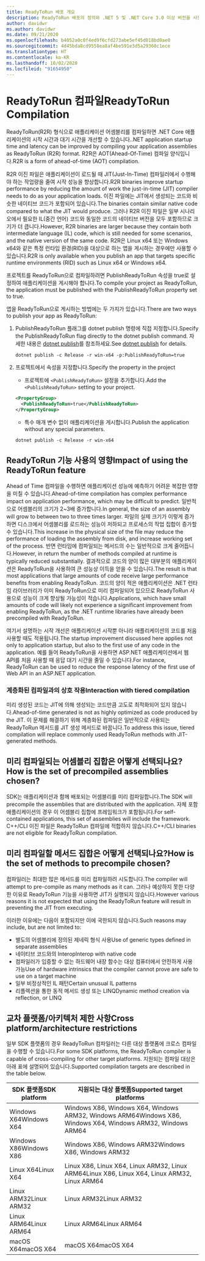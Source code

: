 ```yaml
---
title: ReadyToRun 배포 개요
description: ReadyToRun 배포의 정의와 .NET 5 및 .NET Core 3.0 이상 버전을 사용하여 앱을 게시하는 과정에서 사용을 고려해야 하는 이유를 알아봅니다.
author: davidwr
ms.author: davidwr
ms.date: 09/21/2020
ms.openlocfilehash: b4052a0c0f4ed9f6cfd273abe5ef45d018bd0ae0
ms.sourcegitcommit: 4d45bda8cd9558ea8af4be591e3d5a29360c1ece
ms.translationtype: HT
ms.contentlocale: ko-KR
ms.lasthandoff: 10/02/2020
ms.locfileid: "91654950"
---
```

# <a name="readytorun-compilation"></a><span data-ttu-id="49860-103">ReadyToRun 컴파일</span><span class="sxs-lookup"><span data-stu-id="49860-103">ReadyToRun Compilation</span></span>

<span data-ttu-id="49860-104">ReadyToRun(R2R) 형식으로 애플리케이션 어셈블리를 컴파일하면 .NET Core 애플리케이션의 시작 시간과 대기 시간을 개선할 수 있습니다.</span><span class="sxs-lookup"><span data-stu-id="49860-104">.NET application startup time and latency can be improved by compiling your application assemblies as ReadyToRun (R2R) format.</span></span> <span data-ttu-id="49860-105">R2R은 AOT(Ahead-Of-Time) 컴파일 양식입니다.</span><span class="sxs-lookup"><span data-stu-id="49860-105">R2R is a form of ahead-of-time (AOT) compilation.</span></span>

<span data-ttu-id="49860-106">R2R 이진 파일은 애플리케이션이 로드될 때 JIT(Just-In-Time) 컴파일러에서 수행해야 하는 작업량을 줄여 시작 성능을 향상합니다.</span><span class="sxs-lookup"><span data-stu-id="49860-106">R2R binaries improve startup performance by reducing the amount of work the just-in-time (JIT) compiler needs to do as your application loads.</span></span> <span data-ttu-id="49860-107">이진 파일에는 JIT에서 생성되는 코드와 비슷한 네이티브 코드가 포함되어 있습니다.</span><span class="sxs-lookup"><span data-stu-id="49860-107">The binaries contain similar native code compared to what the JIT would produce.</span></span> <span data-ttu-id="49860-108">그러나 R2R 이진 파일은 일부 시나리오에서 필요한 IL(중간 언어) 코드와 동일한 코드의 네이티브 버전을 모두 포함하므로 크기가 더 큽니다.</span><span class="sxs-lookup"><span data-stu-id="49860-108">However, R2R binaries are larger because they contain both intermediate language (IL) code, which is still needed for some scenarios, and the native version of the same code.</span></span> <span data-ttu-id="49860-109">R2R은 Linux x64 또는 Windows x64와 같은 특정 런타임 환경(RID)을 대상으로 하는 앱을 게시하는 경우에만 사용할 수 있습니다.</span><span class="sxs-lookup"><span data-stu-id="49860-109">R2R is only available when you publish an app that targets specific runtime environments (RID) such as Linux x64 or Windows x64.</span></span>

<span data-ttu-id="49860-110">프로젝트를 ReadyToRun으로 컴파일하려면 PublishReadyToRun 속성을 true로 설정하여 애플리케이션을 게시해야 합니다.</span><span class="sxs-lookup"><span data-stu-id="49860-110">To compile your project as ReadyToRun, the application must be published with the PublishReadyToRun property set to true.</span></span>

<span data-ttu-id="49860-111">앱을 ReadyToRun으로 게시하는 방법에는 두 가지가 있습니다.</span><span class="sxs-lookup"><span data-stu-id="49860-111">There are two ways to publish your app as ReadyToRun:</span></span>

01. <span data-ttu-id="49860-112">PublishReadyToRun 플래그를 dotnet publish 명령에 직접 지정합니다.</span><span class="sxs-lookup"><span data-stu-id="49860-112">Specify the PublishReadyToRun flag directly to the dotnet publish command.</span></span> <span data-ttu-id="49860-113">자세한 내용은 [dotnet publish](../tools/dotnet-publish.md)를 참조하세요.</span><span class="sxs-lookup"><span data-stu-id="49860-113">See [dotnet publish](../tools/dotnet-publish.md) for details.</span></span>

    ```dotnetcli
    dotnet publish -c Release -r win-x64 -p:PublishReadyToRun=true
    ```

02. <span data-ttu-id="49860-114">프로젝트에서 속성을 지정합니다.</span><span class="sxs-lookup"><span data-stu-id="49860-114">Specify the property in the project</span></span>

    - <span data-ttu-id="49860-115">프로젝트에 `<PublishReadyToRun>` 설정을 추가합니다.</span><span class="sxs-lookup"><span data-stu-id="49860-115">Add the `<PublishReadyToRun>` setting to your project.</span></span>

    ```xml
    <PropertyGroup>
      <PublishReadyToRun>true</PublishReadyToRun>
    </PropertyGroup>
    ```

    - <span data-ttu-id="49860-116">특수 매개 변수 없이 애플리케이션을 게시합니다.</span><span class="sxs-lookup"><span data-stu-id="49860-116">Publish the application without any special parameters.</span></span>

    ```dotnetcli
    dotnet publish -c Release -r win-x64
    ```

## <a name="impact-of-using-the-readytorun-feature"></a><span data-ttu-id="49860-117">ReadyToRun 기능 사용의 영향</span><span class="sxs-lookup"><span data-stu-id="49860-117">Impact of using the ReadyToRun feature</span></span>

<span data-ttu-id="49860-118">Ahead of Time 컴파일을 수행하면 애플리케이션 성능에 예측하기 어려운 복잡한 영향을 미칠 수 있습니다.</span><span class="sxs-lookup"><span data-stu-id="49860-118">Ahead-of-time compilation has complex performance impact on application performance, which may be difficult to predict.</span></span> <span data-ttu-id="49860-119">일반적으로 어셈블리의 크기가 2~3배 증가합니다.</span><span class="sxs-lookup"><span data-stu-id="49860-119">In general, the size of an assembly will grow to between two to three times larger.</span></span> <span data-ttu-id="49860-120">파일의 실제 크기가 이렇게 증가하면 디스크에서 어셈블리를 로드하는 성능이 저하되고 프로세스의 작업 집합이 증가할 수 있습니다.</span><span class="sxs-lookup"><span data-stu-id="49860-120">This increase in the physical size of the file may reduce the performance of loading the assembly from disk, and increase working set of the process.</span></span> <span data-ttu-id="49860-121">반면 런타임에 컴파일되는 메서드의 수는 일반적으로 크게 줄어듭니다.</span><span class="sxs-lookup"><span data-stu-id="49860-121">However, in return the number of methods compiled at runtime is typically reduced substantially.</span></span> <span data-ttu-id="49860-122">결과적으로 코드의 양이 많은 대부분의 애플리케이션은 ReadyToRun을 사용하여 큰 성능상 이득을 얻을 수 있습니다.</span><span class="sxs-lookup"><span data-stu-id="49860-122">The result is that most applications that large amounts of code receive large performance benefits from enabling ReadyToRun.</span></span> <span data-ttu-id="49860-123">코드의 양이 적은 애플리케이션은 .NET 런타임 라이브러리가 이미 ReadyToRun으로 미리 컴파일되어 있으므로 ReadyToRun 사용으로 성능이 크게 향상될 가능성이 적습니다.</span><span class="sxs-lookup"><span data-stu-id="49860-123">Applications, which have small amounts of code will likely not experience a significant improvement from enabling ReadyToRun, as the .NET runtime libraries have already been precompiled with ReadyToRun.</span></span>

<span data-ttu-id="49860-124">여기서 설명하는 시작 개선은 애플리케이션 시작뿐 아니라 애플리케이션의 코드를 처음 사용할 때도 적용됩니다.</span><span class="sxs-lookup"><span data-stu-id="49860-124">The startup improvement discussed here applies not only to application startup, but also to the first use of any code in the application.</span></span> <span data-ttu-id="49860-125">예를 들어 ReadyToRun을 사용하면 ASP.NET 애플리케이션에서 웹 API를 처음 사용할 때 응답 대기 시간을 줄일 수 있습니다.</span><span class="sxs-lookup"><span data-stu-id="49860-125">For instance, ReadyToRun can be used to reduce the response latency of the first use  of Web API in an ASP.NET application.</span></span>

### <a name="interaction-with-tiered-compilation"></a><span data-ttu-id="49860-126">계층화된 컴파일과의 상호 작용</span><span class="sxs-lookup"><span data-stu-id="49860-126">Interaction with tiered compilation</span></span>

<span data-ttu-id="49860-127">미리 생성된 코드는 JIT에 의해 생성되는 코드만큼 고도로 최적화되어 있지 않습니다.</span><span class="sxs-lookup"><span data-stu-id="49860-127">Ahead-of-time generated is not as highly optimized as code produced by the JIT.</span></span> <span data-ttu-id="49860-128">이 문제를 해결하기 위해 계층화된 컴파일은 일반적으로 사용되는 ReadyToRun 메서드를 JIT 생성 메서드로 바꿉니다.</span><span class="sxs-lookup"><span data-stu-id="49860-128">To address this issue, tiered compilation will replace commonly used ReadyToRun methods with JIT-generated methods.</span></span>

## <a name="how-is-the-set-of-precompiled-assemblies-chosen"></a><span data-ttu-id="49860-129">미리 컴파일되는 어셈블리 집합은 어떻게 선택되나요?</span><span class="sxs-lookup"><span data-stu-id="49860-129">How is the set of precompiled assemblies chosen?</span></span>

<span data-ttu-id="49860-130">SDK는 애플리케이션과 함께 배포되는 어셈블리를 미리 컴파일합니다.</span><span class="sxs-lookup"><span data-stu-id="49860-130">The SDK will precompile the assemblies that are distributed with the application.</span></span> <span data-ttu-id="49860-131">자체 포함 애플리케이션의 경우 이 어셈블리 집합에 프레임워크가 포함됩니다.</span><span class="sxs-lookup"><span data-stu-id="49860-131">For self-contained applications, this set of assemblies will include the framework.</span></span> <span data-ttu-id="49860-132">C++/CLI 이진 파일은 ReadyToRun 컴파일에 적합하지 않습니다.</span><span class="sxs-lookup"><span data-stu-id="49860-132">C++/CLI binaries are not eligible for ReadyToRun compilation.</span></span>

## <a name="how-is-the-set-of-methods-to-precompile-chosen"></a><span data-ttu-id="49860-133">미리 컴파일할 메서드 집합은 어떻게 선택되나요?</span><span class="sxs-lookup"><span data-stu-id="49860-133">How is the set of methods to precompile chosen?</span></span>

<span data-ttu-id="49860-134">컴파일러는 최대한 많은 메서드를 미리 컴파일하려 시도합니다.</span><span class="sxs-lookup"><span data-stu-id="49860-134">The compiler will attempt to pre-compile as many methods as it can.</span></span> <span data-ttu-id="49860-135">그러나 예상하지 못한 다양한 이유로 ReadyToRun 기능을 사용하면 JIT가 실행되지 않습니다.</span><span class="sxs-lookup"><span data-stu-id="49860-135">However various reasons it is not expected that using the ReadyToRun feature will result in preventing the JIT from executing.</span></span>

<span data-ttu-id="49860-136">이러한 이유에는 다음이 포함되지만 이에 국한되지 않습니다.</span><span class="sxs-lookup"><span data-stu-id="49860-136">Such reasons may include, but are not limited to:</span></span>

- <span data-ttu-id="49860-137">별도의 어셈블리에 정의된 제네릭 형식 사용</span><span class="sxs-lookup"><span data-stu-id="49860-137">Use of generic types defined in separate assemblies</span></span>
- <span data-ttu-id="49860-138">네이티브 코드와의 Interop</span><span class="sxs-lookup"><span data-stu-id="49860-138">Interop with native code</span></span>
- <span data-ttu-id="49860-139">컴파일러가 입증할 수 없는 하드웨어 내장 함수는 대상 컴퓨터에서 안전하게 사용 가능</span><span class="sxs-lookup"><span data-stu-id="49860-139">Use of hardware intrinsics that the compiler cannot prove are safe to use on a target machine</span></span>
- <span data-ttu-id="49860-140">일부 비정상적인 IL 패턴</span><span class="sxs-lookup"><span data-stu-id="49860-140">Certain unusual IL patterns</span></span>
- <span data-ttu-id="49860-141">리플렉션을 통한 동적 메서드 생성 또는 LINQ</span><span class="sxs-lookup"><span data-stu-id="49860-141">Dynamic method creation via reflection, or LINQ</span></span>

## <a name="cross-platformarchitecture-restrictions"></a><span data-ttu-id="49860-142">교차 플랫폼/아키텍처 제한 사항</span><span class="sxs-lookup"><span data-stu-id="49860-142">Cross platform/architecture restrictions</span></span>

<span data-ttu-id="49860-143">일부 SDK 플랫폼의 경우 ReadyToRun 컴파일러는 다른 대상 플랫폼에 크로스 컴파일을 수행할 수 있습니다.</span><span class="sxs-lookup"><span data-stu-id="49860-143">For some SDK platforms, the ReadyToRun compiler is capable of cross-compiling for other target platforms.</span></span> <span data-ttu-id="49860-144">지원되는 컴파일 대상은 아래 표에 설명되어 있습니다.</span><span class="sxs-lookup"><span data-stu-id="49860-144">Supported compilation targets are described in the table below.</span></span>

| <span data-ttu-id="49860-145">SDK 플랫폼</span><span class="sxs-lookup"><span data-stu-id="49860-145">SDK platform</span></span> | <span data-ttu-id="49860-146">지원되는 대상 플랫폼</span><span class="sxs-lookup"><span data-stu-id="49860-146">Supported target platforms</span></span> |
| ------------ | --------------------------- |
| <span data-ttu-id="49860-147">Windows X64</span><span class="sxs-lookup"><span data-stu-id="49860-147">Windows X64</span></span>  | <span data-ttu-id="49860-148">Windows X86, Windows X64, Windows ARM32, Windows ARM64</span><span class="sxs-lookup"><span data-stu-id="49860-148">Windows X86, Windows X64, Windows ARM32, Windows ARM64</span></span> |
| <span data-ttu-id="49860-149">Windows X86</span><span class="sxs-lookup"><span data-stu-id="49860-149">Windows X86</span></span>  | <span data-ttu-id="49860-150">Windows X86, Windows ARM32</span><span class="sxs-lookup"><span data-stu-id="49860-150">Windows X86, Windows ARM32</span></span> |
| <span data-ttu-id="49860-151">Linux X64</span><span class="sxs-lookup"><span data-stu-id="49860-151">Linux X64</span></span>    | <span data-ttu-id="49860-152">Linux X86, Linux X64, Linux ARM32, Linux ARM64</span><span class="sxs-lookup"><span data-stu-id="49860-152">Linux X86, Linux X64, Linux ARM32, Linux ARM64</span></span> |
| <span data-ttu-id="49860-153">Linux ARM32</span><span class="sxs-lookup"><span data-stu-id="49860-153">Linux ARM32</span></span>  | <span data-ttu-id="49860-154">Linux ARM32</span><span class="sxs-lookup"><span data-stu-id="49860-154">Linux ARM32</span></span> |
| <span data-ttu-id="49860-155">Linux ARM64</span><span class="sxs-lookup"><span data-stu-id="49860-155">Linux ARM64</span></span>  | <span data-ttu-id="49860-156">Linux ARM64</span><span class="sxs-lookup"><span data-stu-id="49860-156">Linux ARM64</span></span> |
| <span data-ttu-id="49860-157">macOS X64</span><span class="sxs-lookup"><span data-stu-id="49860-157">macOS X64</span></span>    | <span data-ttu-id="49860-158">macOS X64</span><span class="sxs-lookup"><span data-stu-id="49860-158">macOS X64</span></span> |
